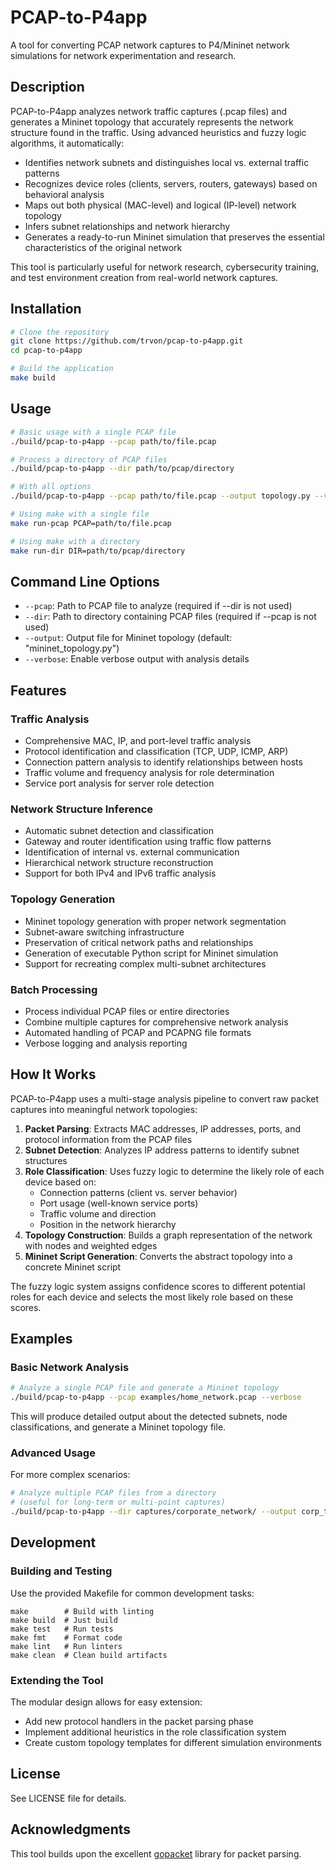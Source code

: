 # PCAP-to-P4app

A tool for converting PCAP network captures to P4/Mininet network simulations for network experimentation and research.

## Description

PCAP-to-P4app analyzes network traffic captures (.pcap files) and generates a Mininet topology that accurately represents the network structure found in the traffic. Using advanced heuristics and fuzzy logic algorithms, it automatically:

- Identifies network subnets and distinguishes local vs. external traffic patterns
- Recognizes device roles (clients, servers, routers, gateways) based on behavioral analysis
- Maps out both physical (MAC-level) and logical (IP-level) network topology
- Infers subnet relationships and network hierarchy
- Generates a ready-to-run Mininet simulation that preserves the essential characteristics of the original network

This tool is particularly useful for network research, cybersecurity training, and test environment creation from real-world network captures.

## Installation

```bash
# Clone the repository
git clone https://github.com/trvon/pcap-to-p4app.git
cd pcap-to-p4app

# Build the application
make build
```

## Usage

```bash
# Basic usage with a single PCAP file
./build/pcap-to-p4app --pcap path/to/file.pcap

# Process a directory of PCAP files
./build/pcap-to-p4app --dir path/to/pcap/directory

# With all options
./build/pcap-to-p4app --pcap path/to/file.pcap --output topology.py --verbose

# Using make with a single file
make run-pcap PCAP=path/to/file.pcap

# Using make with a directory
make run-dir DIR=path/to/pcap/directory
```

## Command Line Options

- `--pcap`: Path to PCAP file to analyze (required if --dir is not used)
- `--dir`: Path to directory containing PCAP files (required if --pcap is not used)
- `--output`: Output file for Mininet topology (default: "mininet_topology.py")
- `--verbose`: Enable verbose output with analysis details

## Features

### Traffic Analysis
- Comprehensive MAC, IP, and port-level traffic analysis
- Protocol identification and classification (TCP, UDP, ICMP, ARP)
- Connection pattern analysis to identify relationships between hosts
- Traffic volume and frequency analysis for role determination
- Service port analysis for server role detection

### Network Structure Inference
- Automatic subnet detection and classification
- Gateway and router identification using traffic flow patterns
- Identification of internal vs. external communication
- Hierarchical network structure reconstruction
- Support for both IPv4 and IPv6 traffic analysis

### Topology Generation
- Mininet topology generation with proper network segmentation
- Subnet-aware switching infrastructure
- Preservation of critical network paths and relationships
- Generation of executable Python script for Mininet simulation
- Support for recreating complex multi-subnet architectures

### Batch Processing
- Process individual PCAP files or entire directories
- Combine multiple captures for comprehensive network analysis
- Automated handling of PCAP and PCAPNG file formats
- Verbose logging and analysis reporting

## How It Works

PCAP-to-P4app uses a multi-stage analysis pipeline to convert raw packet captures into meaningful network topologies:

1. **Packet Parsing**: Extracts MAC addresses, IP addresses, ports, and protocol information from the PCAP files
2. **Subnet Detection**: Analyzes IP address patterns to identify subnet structures
3. **Role Classification**: Uses fuzzy logic to determine the likely role of each device based on:
   - Connection patterns (client vs. server behavior)
   - Port usage (well-known service ports)
   - Traffic volume and direction
   - Position in the network hierarchy
4. **Topology Construction**: Builds a graph representation of the network with nodes and weighted edges
5. **Mininet Script Generation**: Converts the abstract topology into a concrete Mininet script

The fuzzy logic system assigns confidence scores to different potential roles for each device and selects the most likely role based on these scores.

## Examples

### Basic Network Analysis

```bash
# Analyze a single PCAP file and generate a Mininet topology
./build/pcap-to-p4app --pcap examples/home_network.pcap --verbose
```

This will produce detailed output about the detected subnets, node classifications, and generate a Mininet topology file.

### Advanced Usage

For more complex scenarios:

```bash
# Analyze multiple PCAP files from a directory 
# (useful for long-term or multi-point captures)
./build/pcap-to-p4app --dir captures/corporate_network/ --output corp_topology.py
```

## Development

### Building and Testing

Use the provided Makefile for common development tasks:

```
make        # Build with linting
make build  # Just build
make test   # Run tests
make fmt    # Format code
make lint   # Run linters
make clean  # Clean build artifacts
```

### Extending the Tool

The modular design allows for easy extension:
- Add new protocol handlers in the packet parsing phase
- Implement additional heuristics in the role classification system
- Create custom topology templates for different simulation environments

## License

See LICENSE file for details.

## Acknowledgments

This tool builds upon the excellent [gopacket](https://github.com/google/gopacket) library for packet parsing.

